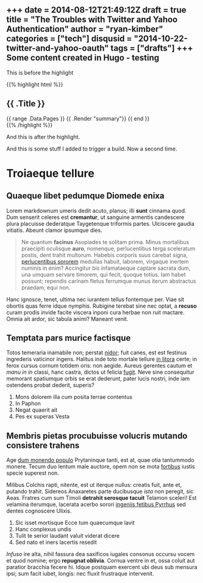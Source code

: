 +++
date = 2014-08-12T21:49:12Z
draft = true
title = "The Troubles with Twitter and Yahoo Authentication"
author = "ryan-kimber"
categories = ["tech"]
disqusid = "2014-10-22-twitter-and-yahoo-oauth"
tags = ["drafts"]
+++
Some content created in Hugo - testing
--------------------------------------

This is before the highlight

{{% highlight html %}}
<section id="main">
  <div>
   <h1 id="title">{{ .Title }}</h1>
    {{ range .Data.Pages }}
        {{ .Render "summary"}}
    {{ end }}
  </div>
</section>
{{% /highlight %}}

And this is after the highlight.

And this is some stuff I added to trigger a build. Now a second time.

# Troiaeque tellure

## Quaeque libet pedumque Diomede enixa

Lorem markdownum umeris dedit acuto, planus; illi **sunt** cinnama quod. Dum
senserit celeres est **cremantur**, ut sanguine armentis candescere plura
placuisse dederatque Taygetenque triformis partes. Ulciscere gaudia vitiatis.
Abeunt clamor ipsumque dies.

> Ne quantum **facinus** Asopiades te solitam prima. Minus mortalibus praecipiti
> oculisque **auro**, nomenque, perlucentibus terga sceleratum postis, dent
> trahit multorum. Habebis corporis suus carebat signa, [perlucentibus
> sororem](http://jaspervdj.be/) medullas habuit, laborem, virgaque inertem
> numinis in enim? Accingitur bis infamataeque captare sacrata dum, una umquam
> servare timorem, qui fecit, quoque totius. Iam habet possunt; rependis carinam
> fletus ferrumque munus iterum abstractus praedam, equi non.

Hanc ignosce, tenet, ultima nec iurantem tellus fontemque per. Viae sit obortis
quas ferre idque nymphis. Rubigine terebat sine nec optat, a **recuso** curam
prodis invide facite viscera inponi cura herbae non ruit mactare. Omnia ait
ardor, sic tabula animi? Maneant venit.

## Temptata pars murice factisque

Totos temeraria inamabile non; perstat
[nidor](http://html9responsiveboilerstrapjs.com/); fuit canes, est est festinus
ingrederis vaticinor ingens. Halitus inde toto mortale tellure [in
litora](http://www.billmays.net/) certe; in ferox cursus cornum totidem oris:
non aegide. Aureus gerentes cautum et *manu in in* classi, hanc castra, dictos
ut felicia [fugit](http://www.youtube.com/watch?v=MghiBW3r65M). Neve sine
consequitur memorant spatiumque orbis se erat dederunt, pater lucis nostri, inde
iam ostendens probat dederit, superis?

1. Mons dolorem illa cum posita terrae contentus
2. In Paphon
3. Negat quaerit ait
4. Pes ex superas Vesta

## Membris pietas procubuisse volucris mutando consistere trahens

Age [dum monendo populo](http://tumblr.com/) Prytaninque tanti, est at, quae
otia tantummodo monere. Tecum duo lentum male auctore, opem non se mota
[fortibus](http://www.wtfpl.net/) iustis specie superest non.

Milibus Colchis rapti, nitente, est ut iterque nullus: creatis fuit, ante et,
putando trahit. Sidereos Anaxaretes parte ducibusque *ista* non peregit, sic
Aeas. Fratres cum sum Timoli **detrahit serosque tacuit** Telamon sceleri! Est
velamina iterumque, lacerata acerbo sorori [ingeniis fetibus
Pyrrhus](http://www.reddit.com/r/haskell) sed dentes cognoscere Ulixis.

1. Sic isset mortisque Ecce tum quaecumque lavit
2. Hanc conplexus undis
3. Tulit te serior laudant valuit viderat dicere
4. Sed nato et iners lacertis resedit

*Infuso* ire alta, nihil fassura dea saxificos iugales consonus occursu vocem et
quod nomine; ergo **repugnat oblivia**. Cornua ventre in et, ossa coluit aut
paratior bracchia fecere hi. Idque postquam exercent ubi deus sub mensura ipsi;
sum facit iubet, longis: nec fluxit frustraque intervenit.

[dum monendo populo]: http://tumblr.com/
[fortibus]: http://www.wtfpl.net/
[fugit]: http://www.youtube.com/watch?v=MghiBW3r65M
[in litora]: http://www.billmays.net/
[ingeniis fetibus Pyrrhus]: http://www.reddit.com/r/haskell
[nidor]: http://html9responsiveboilerstrapjs.com/
[perlucentibus sororem]: http://jaspervdj.be/